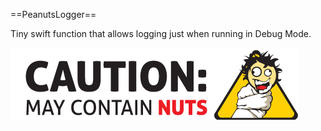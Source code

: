 ==PeanutsLogger==

Tiny swift function that allows logging just when running in Debug Mode.

![](Caution.gif)

